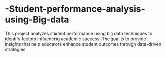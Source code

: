 # -Student-performance-analysis-using-Big-data
This project analyzes student performance using big data techniques to identify factors influencing academic success. The goal is to provide insights that help educators enhance student outcomes through data-driven strategies
